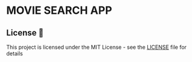 # MOVIE SEARCH APP

## License 📄

This project is licensed under the MIT License - see the [LICENSE](LICENSE) file for details
